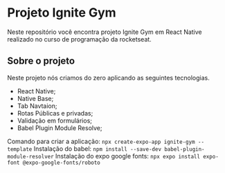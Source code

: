 
# Projeto Ignite Gym

Neste repositório você encontra projeto Ignite Gym em React Native realizado no curso de programação da rocketseat.



## Sobre o projeto

Neste projeto nós criamos do zero aplicando as seguintes tecnologias.

- React Native;
- Native Base;
- Tab Navtaion;
- Rotas Públicas e privadas;
- Validação em formulários;
- Babel Plugin Module Resolve;

Comando para criar a aplicação: `npx create-expo-app ignite-gym --template`
Instalação do babel: `npm install --save-dev babel-plugin-module-resolver`
Instalação do expo google fonts: `npx expo install expo-font @expo-google-fonts/roboto`
